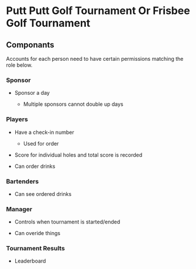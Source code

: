 # Putt Putt Golf Tournament Or Frisbee Golf Tournament

## Componants

Accounts for each person need to have certain permissions matching the 
role below.

### Sponsor

- Sponsor a day

  - Multiple sponsors cannot double up days

### Players

- Have a check-in number

  - Used for order

- Score for individual holes and total score is recorded

- Can order drinks

### Bartenders

- Can see ordered drinks

### Manager

- Controls when tournament is started/ended

- Can overide things

### Tournament Results

- Leaderboard
